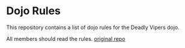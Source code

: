 Dojo Rules
==========

This repository contains a list of dojo rules for the Deadly Vipers dojo.

All members should read the rules.
[original repo](https://github.com/deadlyvipers)

